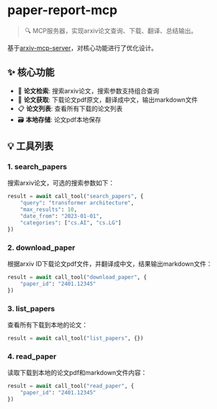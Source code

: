 # paper-report-mcp
> 🔍 MCP服务器，实现arxiv论文查询、下载、翻译、总结输出。

基于[arxiv-mcp-server](https://github.com/blazickjp/arxiv-mcp-server)，对核心功能进行了优化设计。



## ✨ 核心功能

- 🔎 **论文检索**: 搜索arxiv论文，搜索参数支持组合查询
- 📄 **论文获取**: 下载论文pdf原文，翻译成中文，输出markdown文件
- 📋 **论文列表**: 查看所有下载的论文列表
- 🗃️ **本地存储**: 论文pdf本地保存


## 💡 工具列表

### 1. search_papers
搜索arxiv论文，可选的搜索参数如下：

```python
result = await call_tool("search_papers", {
    "query": "transformer architecture",
    "max_results": 10,
    "date_from": "2023-01-01",
    "categories": ["cs.AI", "cs.LG"]
})
```

### 2. download_paper
根据arxiv ID下载论文pdf文件，并翻译成中文，结果输出markdown文件：

```python
result = await call_tool("download_paper", {
    "paper_id": "2401.12345"
})
```

### 3. list_papers
查看所有下载到本地的论文：

```python
result = await call_tool("list_papers", {})
```

### 4. read_paper
读取下载到本地的论文pdf和markdown文件内容：

```python
result = await call_tool("read_paper", {
    "paper_id": "2401.12345"
})
```
